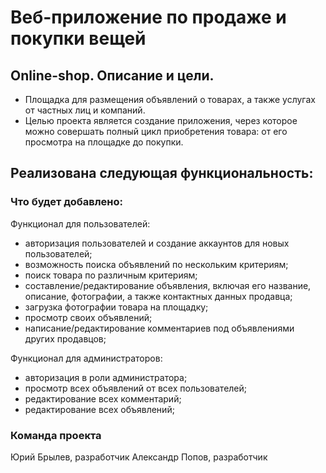 # Веб-приложение по продаже и покупки вещей

## Online-shop. Описание и цели.
- Площадка для размещения объявлений о товарах, а также услугах от частных лиц и компаний.
- Целью проекта является создание приложения, через которое можно совершать полный цикл приобретения товара: от его просмотра на площадке до покупки. 

Реализована следующая функциональность:
- 

### Что будет добавлено:

Функционал для пользователей:
- авторизация пользователей и создание аккаунтов для новых пользователей;
- возможность поиска объявлений по нескольким критериям;
- поиск товара по различным критериям;
- составление/редактирование объявления, включая его название, описание, фотографии, а также контактных данных продавца;
- загрузка фотографии товара на площадку;
- просмотр своих объявлений;
- написание/редактирование комментариев под объявлениями других продавцов;

Функционал для администраторов:
- авторизация в роли администратора;
- просмотр всех объявлений от всех пользователей;
- редактирование всех комментарий;
- редактирование всех объявлений;

### Команда проекта
Юрий Брылев, разработчик
Александр Попов, разработчик
